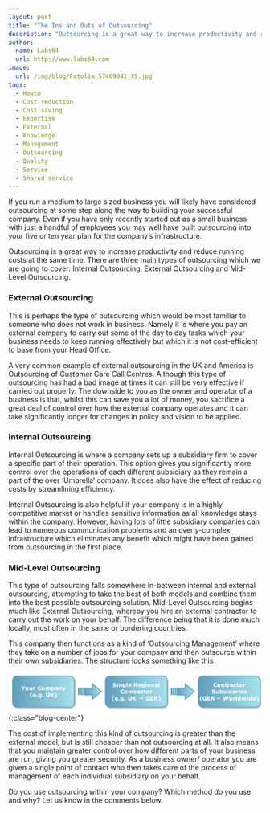 ```yaml
---
layout: post
title: "The Ins and Outs of Outsourcing"
description: "Outsourcing is a great way to increase productivity and reduce running costs at the same time"
author:
  name: Labs64
  url: http://www.labs64.com
image:
  url: /img/blog/Fotolia_57409041_XS.jpg
tags:
  - Howto
  - Cost reduction
  - Cost saving
  - Expertise
  - External
  - Knowledge
  - Management
  - Outsourcing
  - Quality
  - Service
  - Shared service
---
```


If you run a medium to large sized business you will likely have considered outsourcing at some step along the way to building your successful company. Even if you have only recently started out as a small business with just a handful of employees you may well have built outsourcing into your five or ten year plan for the company’s infrastructure.

Outsourcing is a great way to increase productivity and reduce running costs at the same time. There are three main types of outsourcing which we are going to cover: Internal Outsourcing, External Outsourcing and Mid-Level Outsourcing.

### External Outsourcing

This is perhaps the type of outsourcing which would be most familiar to someone who does not work in business. Namely it is where you pay an external company to carry out some of the day to day tasks which your business needs to keep running effectively but which it is not cost-efficient to base from your Head Office.

A very common example of external outsourcing in the UK and America is Outsourcing of Customer Care Call Centres. Although this type of outsourcing has had a bad image at times it can still be very effective if carried out properly. The downside to you as the owner and operator of a business is that, whilst this can save you a lot of money, you sacrifice a great deal of control over how the external company operates and it can take significantly longer for changes in policy and vision to be applied.

### Internal Outsourcing

Internal Outsourcing is where a company sets up a subsidiary firm to cover a specific part of their operation. This option gives you significantly more control over the operations of each different subsidiary as they remain a part of the over ‘Umbrella’ company. It does also have the effect of reducing costs by streamlining efficiency.

Internal Outsourcing is also helpful if your company is in a highly competitive market or handles sensitive information as all knowledge stays within the company. However, having lots of little subsidiary companies can lead to numerous communication problems and an overly-complex infrastructure which eliminates any benefit which might have been gained from outsourcing in the first place.

### Mid-Level Outsourcing

This type of outsourcing falls somewhere in-between internal and external outsourcing, attempting to take the best of both models and combine them into the best possible outsourcing solution. Mid-Level Outsourcing begins much like External Outsourcing, whereby you hire an external contractor to carry out the work on your behalf. The difference being that it is done much locally, most often in the same or bordering countries.

This company then functions as a kind of ‘Outsourcing Management’ where they take on a number of jobs for your company and then outsource within their own subsidiaries. The structure looks something like this

![Outsourcing](/img/blog/outsourcing-flow.png "The Ins and Outs of Outsourcing"){:class="blog-center"}

The cost of implementing this kind of outsourcing is greater than the external model, but is still cheaper than not outsourcing at all. It also means that you maintain greater control over how different parts of your business are run, giving you greater security. As a business owner/ operator you are given a single point of contact who then takes care of the process of management of each individual subsidiary on your behalf.

Do you use outsourcing within your company? Which method do you use and why? Let us know in the comments below.
